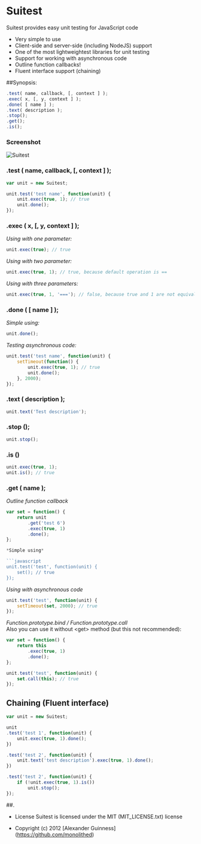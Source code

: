 # Suitest

Suitest provides easy unit testing for JavaScript code

* Very simple to use
* Client-side and server-side (including NodeJS) support
* One of the most lightweightest libraries for unit testing
* Support for working with asynchronous code
* Outline function callbacks!
* Fluent interface support (chaining)


##Synopsis:

```javascript
.test( name, callback, [, context ] );
.exec( x, [, y, context ] );
.done( [ name ] );
.text( description );
.stop();
.get();
.is();
```

### Screenshot

![Suitest](http://habrastorage.org/storage2/525/143/7b8/5251437b857e11ad9a6d82bbbd427479.png "Suitest")

### .test ( name, callback, [, context ] );

```javascript
var unit = new Suitest;

unit.test('test name', function(unit) {
	unit.exec(true, 1); // true
	unit.done();
});
```

### .exec ( x, [, y, context ] );

*Using with one parameter:*

```javascript
unit.exec(true); // true
```

*Using with two parameter:*

```javascript
unit.exec(true, 1); // true, because default operation is ==
```

*Using with three parameters:*

```javascript
unit.exec(true, 1, '==='); // false, because true and 1 are not equivalent
```

### .done ( [ name ] );

*Simple using:*

```javascript
unit.done();
```

*Testing asynchronous code:*

```javascript
unit.test('test name', function(unit) {
	setTimeout(function() {
		unit.exec(true, 1); // true
		unit.done();
	}, 2000);
});
```

### .text ( description );

```javascript
unit.text('Test description');
```

### .stop ();

```javascript
unit.stop();
```

### .is ()

```javascript
unit.exec(true, 1);
unit.is(); // true
```

### .get ( name );

*Outline function callback*

```javascript
var set = function() {
	return unit
		.get('test 6')
		.exec(true, 1)
		.done();
};

*Simple using*

```javascript
unit.test('test', function(unit) {
	set(); // true
});
```

*Using with asynchronous code*

```javascript
unit.test('test', function(unit) {
	setTimeout(set, 2000); // true
});
```

*Function.prototype.bind / Function.prototype.call* <br />
Also you can use it without \<get\> method (but this not recommended):

```javascript
var set = function() {
	return this
		.exec(true, 1)
		.done();
};

unit.test('test', function(unit) {
	set.call(this); // true
});
```

## Chaining (Fluent interface)


```javascript
var unit = new Suitest;

unit
.test('test 1', function(unit) {
	unit.exec(true, 1).done();
})

.test('test 2', function(unit) {
	unit.text('test description').exec(true, 1).done();
})

.test('test 2', function(unit) {
	if (!unit.exec(true, 1).is())
		unit.stop();
});
```


##.

* License
   Suitest is licensed under the MIT (MIT_LICENSE.txt) license

* Copyright (c) 2012 [Alexander Guinness] (https://github.com/monolithed)